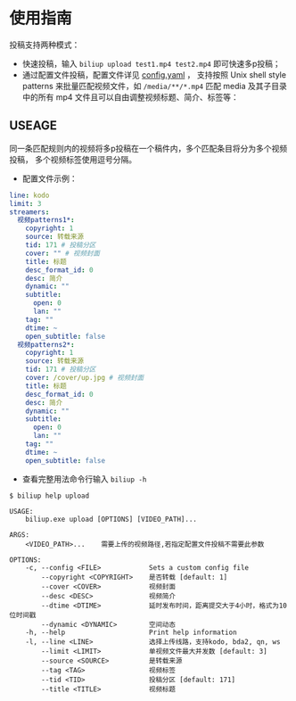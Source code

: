 # 使用指南
投稿支持两种模式：
* 快速投稿，输入 `biliup upload test1.mp4 test2.mp4` 即可快速多p投稿；
* 通过配置文件投稿，配置文件详见 [config.yaml](#useage) ，
支持按照 Unix shell style patterns 来批量匹配视频文件，如 `/media/**/*.mp4` 匹配 media 及其子目录中的所有 mp4 文件且可以自由调整视频标题、简介、标签等：

## USEAGE
同一条匹配规则内的视频将多p投稿在一个稿件内，多个匹配条目将分为多个视频投稿，
多个视频标签使用逗号分隔。
* 配置文件示例：
```yaml
line: kodo
limit: 3
streamers:
  视频patterns1*:
    copyright: 1
    source: 转载来源
    tid: 171 # 投稿分区
    cover: "" # 视频封面
    title: 标题
    desc_format_id: 0
    desc: 简介
    dynamic: ""
    subtitle:
      open: 0
      lan: ""
    tag: ""
    dtime: ~
    open_subtitle: false
  视频patterns2*:
    copyright: 1
    source: 转载来源
    tid: 171 # 投稿分区
    cover: /cover/up.jpg # 视频封面
    title: 标题
    desc_format_id: 0
    desc: 简介
    dynamic: ""
    subtitle:
      open: 0
      lan: ""
    tag: ""
    dtime: ~
    open_subtitle: false
```
* 查看完整用法命令行输入 `biliup -h`
```shell
$ biliup help upload

USAGE:
    biliup.exe upload [OPTIONS] [VIDEO_PATH]...

ARGS:
    <VIDEO_PATH>...    需要上传的视频路径,若指定配置文件投稿不需要此参数

OPTIONS:
    -c, --config <FILE>            Sets a custom config file
        --copyright <COPYRIGHT>    是否转载 [default: 1]
        --cover <COVER>            视频封面 
        --desc <DESC>              视频简介 
        --dtime <DTIME>            延时发布时间，距离提交大于4小时，格式为10位时间戳
        --dynamic <DYNAMIC>        空间动态 
    -h, --help                     Print help information
    -l, --line <LINE>              选择上传线路，支持kodo, bda2, qn, ws
        --limit <LIMIT>            单视频文件最大并发数 [default: 3]
        --source <SOURCE>          是转载来源 
        --tag <TAG>                视频标签 
        --tid <TID>                投稿分区 [default: 171]
        --title <TITLE>            视频标题 
```
